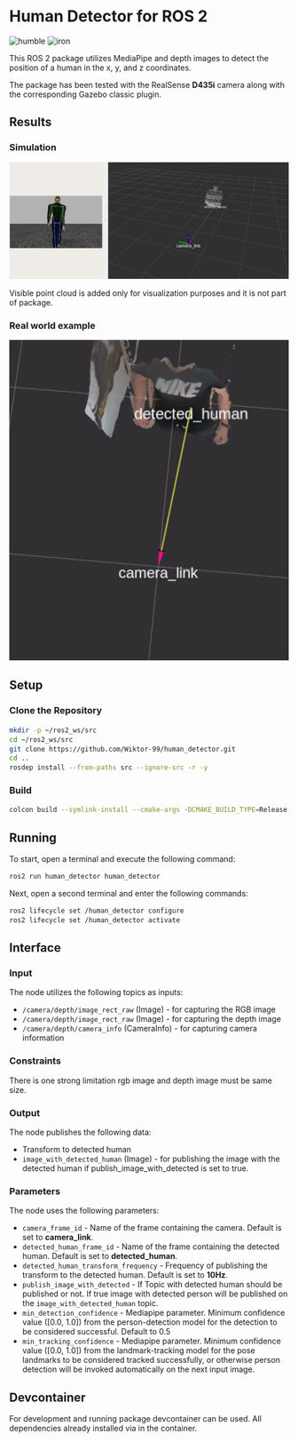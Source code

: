# Human Detector for ROS 2
![humble](https://github.com/Wiktor-99/human_detector/actions/workflows/build_and_test_humble.yaml/badge.svg)
![iron](https://github.com/Wiktor-99/human_detector/actions/workflows/build_and_test_iron.yaml/badge.svg)

This ROS 2 package utilizes MediaPipe and depth images to detect the position of a human in the x, y, and z coordinates.

The package has been tested with the RealSense **D435i** camera along with the corresponding Gazebo classic plugin.

## Results

### Simulation
![detected human](/images/detected_human.png " ")

Visible point cloud is added only for visualization purposes and it is not part of package.

### Real world example
![real world example](/images/real_world_example.png " ")


## Setup

### Clone the Repository
```bash
mkdir -p ~/ros2_ws/src
cd ~/ros2_ws/src
git clone https://github.com/Wiktor-99/human_detector.git
cd ..
rosdep install --from-paths src --ignore-src -r -y

```
### Build

```bash
colcon build --symlink-install --cmake-args -DCMAKE_BUILD_TYPE=Release
```

## Running
To start, open a terminal and execute the following command:
```bash
ros2 run human_detector human_detector
```
Next, open a second terminal and enter the following commands:
```bash
ros2 lifecycle set /human_detector configure
ros2 lifecycle set /human_detector activate
```

## Interface

### Input
The node utilizes the following topics as inputs:
- `/camera/depth/image_rect_raw` (Image) - for capturing the RGB image
- `/camera/depth/image_rect_raw` (Image) - for capturing the depth image
- `/camera/depth/camera_info` (CameraInfo) - for capturing camera information

### Constraints
There is one strong limitation rgb image and depth image must be same size.

### Output
The node publishes the following data:
- Transform to detected human
- `image_with_detected_human` (Image) - for publishing the image with the detected human if publish_image_with_detected is set to true.

### Parameters
The node uses the following parameters:
- `camera_frame_id` - Name of the frame containing the camera. Default is set to **camera_link**.
- `detected_human_frame_id` - Name of the frame containing the detected human. Default is set to **detected_human**.
- `detected_human_transform_frequency` - Frequency of publishing the transform to the detected human. Default is set to **10Hz**.
- `publish_image_with_detected` - If Topic with detected human should be published or not. If true image with detected person will be published on the
`image_with_detected_human` topic.
- `min_detection_confidence` - Mediapipe parameter. Minimum confidence value ([0.0, 1.0]) from the person-detection model for
    the detection to be considered successful. Default to 0.5
- `min_tracking_confidence` - Mediapipe parameter. Minimum confidence value ([0.0, 1.0]) from the landmark-tracking model for
    the pose landmarks to be considered tracked successfully, or otherwise person detection will be invoked automatically on the next input image.

## Devcontainer
For development and running package devcontainer can be used. All dependencies already installed via in the container.
